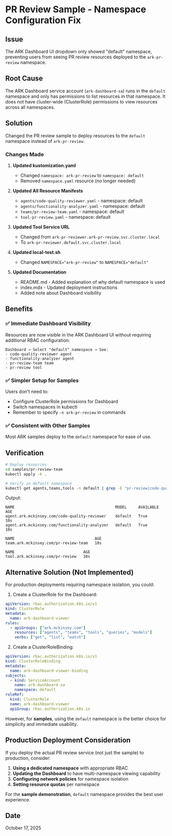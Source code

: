 # PR Review Sample - Namespace Configuration Fix

## Issue

The ARK Dashboard UI dropdown only showed "default" namespace, preventing users from seeing PR review resources deployed to the `ark-pr-review` namespace.

## Root Cause

The ARK Dashboard service account (`ark-dashboard-sa`) runs in the `default` namespace and only has permissions to list resources in that namespace. It does not have cluster-wide (ClusterRole) permissions to view resources across all namespaces.

## Solution

Changed the PR review sample to deploy resources to the `default` namespace instead of `ark-pr-review`.

### Changes Made

1. **Updated kustomization.yaml**
   - Changed `namespace: ark-pr-review` to `namespace: default`
   - Removed `namespace.yaml` resource (no longer needed)

2. **Updated All Resource Manifests**
   - `agents/code-quality-reviewer.yaml` - namespace: default
   - `agents/functionality-analyzer.yaml` - namespace: default
   - `teams/pr-review-team.yaml` - namespace: default
   - `tool-pr-review.yaml` - namespace: default

3. **Updated Tool Service URL**
   - Changed from `ark-pr-reviewer.ark-pr-review.svc.cluster.local`
   - To `ark-pr-reviewer.default.svc.cluster.local`

4. **Updated local-test.sh**
   - Changed `NAMESPACE="ark-pr-review"` to `NAMESPACE="default"`

5. **Updated Documentation**
   - README.md - Added explanation of why default namespace is used
   - index.mdx - Updated deployment instructions
   - Added note about Dashboard visibility

## Benefits

### ✅ Immediate Dashboard Visibility
Resources are now visible in the ARK Dashboard UI without requiring additional RBAC configuration:

```
Dashboard → Select "default" namespace → See:
- code-quality-reviewer agent
- functionality-analyzer agent  
- pr-review-team team
- pr-review tool
```

### ✅ Simpler Setup for Samples
Users don't need to:
- Configure ClusterRole permissions for Dashboard
- Switch namespaces in kubectl
- Remember to specify `-n ark-pr-review` in commands

### ✅ Consistent with Other Samples
Most ARK samples deploy to the `default` namespace for ease of use.

## Verification

```bash
# Deploy resources
cd samples/pr-review-team
kubectl apply -k .

# Verify in default namespace
kubectl get agents,teams,tools -n default | grep -E "pr-review|code-quality|functionality"
```

Output:
```
NAME                                            MODEL     AVAILABLE   AGE
agent.ark.mckinsey.com/code-quality-reviewer    default   True        10s
agent.ark.mckinsey.com/functionality-analyzer   default   True        10s

NAME                                   AGE
team.ark.mckinsey.com/pr-review-team   10s

NAME                              AGE
tool.ark.mckinsey.com/pr-review   10s
```

## Alternative Solution (Not Implemented)

For production deployments requiring namespace isolation, you could:

1. Create a ClusterRole for the Dashboard:
```yaml
apiVersion: rbac.authorization.k8s.io/v1
kind: ClusterRole
metadata:
  name: ark-dashboard-viewer
rules:
  - apiGroups: ["ark.mckinsey.com"]
    resources: ["agents", "teams", "tools", "queries", "models"]
    verbs: ["get", "list", "watch"]
```

2. Create a ClusterRoleBinding:
```yaml
apiVersion: rbac.authorization.k8s.io/v1
kind: ClusterRoleBinding
metadata:
  name: ark-dashboard-viewer-binding
subjects:
  - kind: ServiceAccount
    name: ark-dashboard-sa
    namespace: default
roleRef:
  kind: ClusterRole
  name: ark-dashboard-viewer
  apiGroup: rbac.authorization.k8s.io
```

However, for **samples**, using the `default` namespace is the better choice for simplicity and immediate usability.

## Production Deployment Consideration

If you deploy the actual PR review service (not just the sample) to production, consider:

1. **Using a dedicated namespace** with appropriate RBAC
2. **Updating the Dashboard** to have multi-namespace viewing capability
3. **Configuring network policies** for namespace isolation
4. **Setting resource quotas** per namespace

For the **sample demonstration**, `default` namespace provides the best user experience.

## Date
October 17, 2025
